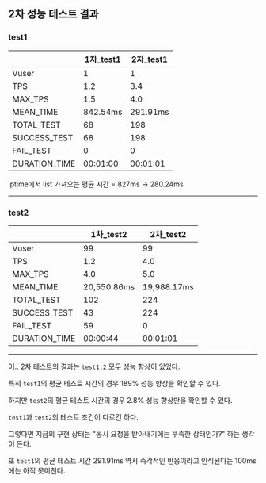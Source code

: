 ## 2차 성능 테스트 결과

### test1

|               | 1차_test1 | 2차_test1 |
|---------------|----------|----------|
| Vuser         | 1        | 1        |
| TPS           | 1.2      | 3.4      |
| MAX_TPS       | 1.5      | 4.0      |
| MEAN_TIME     | 842.54ms | 291.91ms |
| TOTAL_TEST    | 68       | 198      |
| SUCCESS_TEST  | 68       | 198      |
| FAIL_TEST     | 0        | 0        |
| DURATION_TIME | 00:01:00 | 00:01:01 |

iptime에서 list 가져오는 평균 시간 = 827ms -> 280.24ms

---
### test2
|               | 1차_test2    | 2차_test2    |
|---------------|-------------|-------------|
| Vuser         | 99          | 99          |
| TPS           | 1.2         | 4.0         |
| MAX_TPS       | 4.0         | 5.0         |
| MEAN_TIME     | 20,550.86ms | 19,988.17ms |
| TOTAL_TEST    | 102         | 224         |
| SUCCESS_TEST  | 43          | 224         |
| FAIL_TEST     | 59          | 0           |
| DURATION_TIME | 00:00:44    | 00:01:01    |

---

어.. 2차 테스트의 결과는 `test1,2` 모두 성능 향상이 있었다.

특히 `test1`의 평균 테스트 시간의 경우 189% 성능 향상을 확인할 수 있다.

하지만 `test2`의 평균 테스트 시간의 경우 2.8% 성능 향상만을 확인할 수 있다.

`test1`과 `test2`의 테스트 조건이 다르긴 하다.

그렇다면 지금의 구현 상태는 "동시 요청을 받아내기에는 부족한 상태인가?" 하는 생각이 든다.

또 `test1`의 평균 테스트 시간 291.91ms 역시 즉각적인 반응이라고 인식된다는 100ms에는 아직 못미친다.